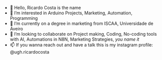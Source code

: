 - 👋 Hello, Ricardo Costa is the name
- 👀 I’m interested in Arduino Projects, Marketing, Automation, Programming
- 🌱 I’m currently on a degree in marketing from ISCAA, Universidade de Aveiro
- 💞️ I’m looking to collaborate on Project making, Coding, No-coding tools with AI, Automations in N8N, Marketing Strategies, *you name it*
- 📫 If you wanna reach out and have a talk this is my instagram profile: @ugh.ricardocosta

<!---
Ricardo Costa is a ✨ special ✨ repository because its `README.md` (this file) appears on your GitHub profile.
You can click the Preview link to take a look at your changes.
--->
